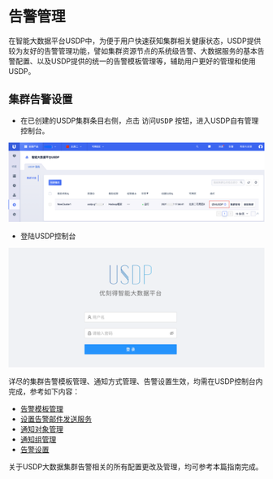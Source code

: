 # 告警管理

在智能大数据平台USDP中，为便于用户快速获知集群相关健康状态，USDP提供较为友好的告警管理功能，譬如集群资源节点的系统级告警、大数据服务的基本告警配置、以及USDP提供的统一的告警模板管理等，辅助用户更好的管理和使用USDP。



## 集群告警设置

- 在已创建的USDP集群条目右侧，点击 <kbd>访问USDP</kbd> 按钮，进入USDP自有管理控制台。

![node_ucloud_usdp_console_entrance](../../images/operate/node/node_ucloud_usdp_console_entrance.png)

- 登陆USDP控制台

![node_usdp_console_entrance](../../images/operate/node/node_usdp_console_login.png)

详尽的集群告警模板管理、通知方式管理、告警设置生效，均需在USDP控制台内完成，参考如下内容：

* [告警模板管理](/USDP/operate/alarm/alarm_template)
* [设置告警邮件发送服务](/USDP/operate/alarm/set_emailserver)
* [通知对象管理](/USDP/operate/alarm/notification_object)
* [通知组管理](/USDP/operate/alarm/notification_group)
* [告警设置](/USDP/operate/alarm/set_alarm)

关于USDP大数据集群告警相关的所有配置更改及管理，均可参考本篇指南完成。

